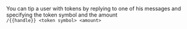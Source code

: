 You can tip a user with tokens by replying to one of his messages and specifying the token symbol and the amount  
`/{{handle}} <token symbol> <amount>`
